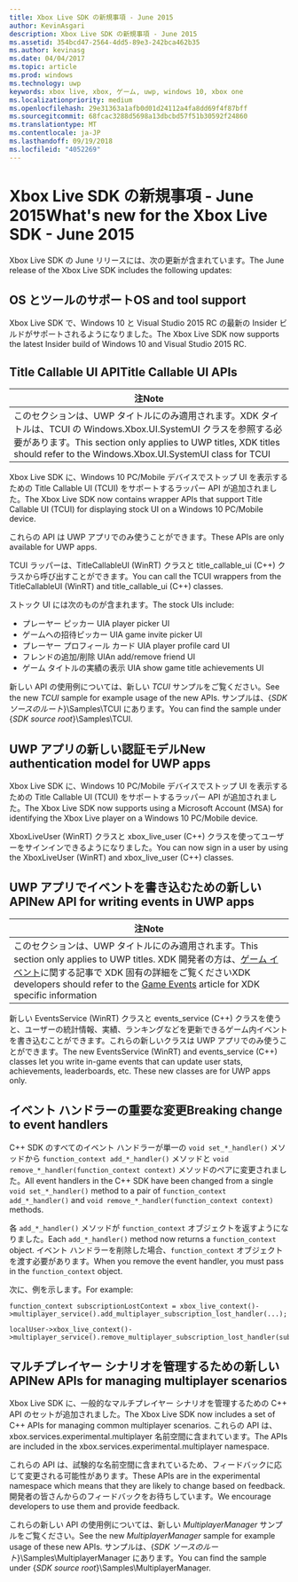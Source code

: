```yaml
---
title: Xbox Live SDK の新規事項 - June 2015
author: KevinAsgari
description: Xbox Live SDK の新規事項 - June 2015
ms.assetid: 354bcd47-2564-4dd5-89e3-242bca462b35
ms.author: kevinasg
ms.date: 04/04/2017
ms.topic: article
ms.prod: windows
ms.technology: uwp
keywords: xbox live, xbox, ゲーム, uwp, windows 10, xbox one
ms.localizationpriority: medium
ms.openlocfilehash: 29e31363a1afb0d01d24112a4fa8dd69f4f87bff
ms.sourcegitcommit: 68fcac3288d5698a13dbcbd57f51b30592f24860
ms.translationtype: MT
ms.contentlocale: ja-JP
ms.lasthandoff: 09/19/2018
ms.locfileid: "4052269"
---
```

# <a name="whats-new-for-the-xbox-live-sdk---june-2015"></a><span data-ttu-id="2e54a-104">Xbox Live SDK の新規事項 - June 2015</span><span class="sxs-lookup"><span data-stu-id="2e54a-104">What's new for the Xbox Live SDK - June 2015</span></span>

<span data-ttu-id="2e54a-105">Xbox Live SDK の June リリースには、次の更新が含まれています。</span><span class="sxs-lookup"><span data-stu-id="2e54a-105">The June release of the Xbox Live SDK includes the following updates:</span></span>

## <a name="os-and-tool-support"></a><span data-ttu-id="2e54a-106">OS とツールのサポート</span><span class="sxs-lookup"><span data-stu-id="2e54a-106">OS and tool support</span></span> ##
<span data-ttu-id="2e54a-107">Xbox Live SDK で、Windows 10 と Visual Studio 2015 RC の最新の Insider ビルドがサポートされるようになりました。</span><span class="sxs-lookup"><span data-stu-id="2e54a-107">The Xbox Live SDK now supports the latest Insider build of Windows 10 and Visual Studio 2015 RC.</span></span>

## <a name="title-callable-ui-apis"></a><span data-ttu-id="2e54a-108">Title Callable UI API</span><span class="sxs-lookup"><span data-stu-id="2e54a-108">Title Callable UI APIs</span></span>

| <span data-ttu-id="2e54a-109">注</span><span class="sxs-lookup"><span data-stu-id="2e54a-109">Note</span></span> |
|------|
| <span data-ttu-id="2e54a-110">このセクションは、UWP タイトルにのみ適用されます。XDK タイトルは、TCUI の Windows.Xbox.UI.SystemUI クラスを参照する必要があります。</span><span class="sxs-lookup"><span data-stu-id="2e54a-110">This section only applies to UWP titles, XDK titles should refer to the Windows.Xbox.UI.SystemUI class for TCUI</span></span>  |

<span data-ttu-id="2e54a-111">Xbox Live SDK に、Windows 10 PC/Mobile デバイスでストップ UI を表示するための Title Callable UI (TCUI) をサポートするラッパー API が追加されました。</span><span class="sxs-lookup"><span data-stu-id="2e54a-111">The Xbox Live SDK now contains wrapper APIs that support Title Callable UI (TCUI) for displaying stock UI on a Windows 10 PC/Mobile device.</span></span>

<span data-ttu-id="2e54a-112">これらの API は UWP アプリでのみ使うことができます。</span><span class="sxs-lookup"><span data-stu-id="2e54a-112">These APIs are only available for UWP apps.</span></span>

<span data-ttu-id="2e54a-113">TCUI ラッパーは、TitleCallableUI (WinRT) クラスと title_callable_ui (C++) クラスから呼び出すことができます。</span><span class="sxs-lookup"><span data-stu-id="2e54a-113">You can call the TCUI wrappers from the TitleCallableUI (WinRT) and title_callable_ui (C++) classes.</span></span>

<span data-ttu-id="2e54a-114">ストック UI には次のものが含まれます。</span><span class="sxs-lookup"><span data-stu-id="2e54a-114">The stock UIs include:</span></span>
* <span data-ttu-id="2e54a-115">プレーヤー ピッカー UI</span><span class="sxs-lookup"><span data-stu-id="2e54a-115">A player picker UI</span></span>
* <span data-ttu-id="2e54a-116">ゲームへの招待ピッカー UI</span><span class="sxs-lookup"><span data-stu-id="2e54a-116">A game invite picker UI</span></span>
* <span data-ttu-id="2e54a-117">プレーヤー プロフィール カード UI</span><span class="sxs-lookup"><span data-stu-id="2e54a-117">A player profile card UI</span></span>
* <span data-ttu-id="2e54a-118">フレンドの追加/削除 UI</span><span class="sxs-lookup"><span data-stu-id="2e54a-118">An add/remove friend UI</span></span>
* <span data-ttu-id="2e54a-119">ゲーム タイトルの実績の表示 UI</span><span class="sxs-lookup"><span data-stu-id="2e54a-119">A show game title achievements UI</span></span>

<span data-ttu-id="2e54a-120">新しい API の使用例については、新しい *TCUI* サンプルをご覧ください。</span><span class="sxs-lookup"><span data-stu-id="2e54a-120">See the new *TCUI* sample for example usage of the new APIs.</span></span> <span data-ttu-id="2e54a-121">サンプルは、{*SDK ソースのルート*}\Samples\TCUI にあります。</span><span class="sxs-lookup"><span data-stu-id="2e54a-121">You can find the sample under {*SDK source root*}\Samples\TCUI.</span></span>

## <a name="new-authentication-model-for-uwp-apps"></a><span data-ttu-id="2e54a-122">UWP アプリの新しい認証モデル</span><span class="sxs-lookup"><span data-stu-id="2e54a-122">New authentication model for UWP apps</span></span>
<span data-ttu-id="2e54a-123">Xbox Live SDK に、Windows 10 PC/Mobile デバイスでストップ UI を表示するための Title Callable UI (TCUI) をサポートするラッパー API が追加されました。</span><span class="sxs-lookup"><span data-stu-id="2e54a-123">The Xbox Live SDK now supports using a Microsoft Account (MSA) for identifying the Xbox Live player on a Windows 10 PC/Mobile device.</span></span>

<span data-ttu-id="2e54a-124">XboxLiveUser (WinRT) クラスと xbox_live_user (C++) クラスを使ってユーザーをサインインできるようになりました。</span><span class="sxs-lookup"><span data-stu-id="2e54a-124">You can now sign in a user by using the XboxLiveUser (WinRT) and xbox_live_user (C++) classes.</span></span>

## <a name="new-api-for-writing-events-in-uwp-apps"></a><span data-ttu-id="2e54a-125">UWP アプリでイベントを書き込むための新しい API</span><span class="sxs-lookup"><span data-stu-id="2e54a-125">New API for writing events in UWP apps</span></span>

| <span data-ttu-id="2e54a-126">注</span><span class="sxs-lookup"><span data-stu-id="2e54a-126">Note</span></span> |
|------|
| <span data-ttu-id="2e54a-127">このセクションは、UWP タイトルにのみ適用されます。</span><span class="sxs-lookup"><span data-stu-id="2e54a-127">This section only applies to UWP titles.</span></span>  <span data-ttu-id="2e54a-128">XDK 開発者の方は、[ゲーム イベント](https://developer.microsoft.com/en-us/games/xbox/docs/xboxlive/xbox-live-partners/event-driven-data-platform/game-events)に関する記事で XDK 固有の詳細をご覧ください</span><span class="sxs-lookup"><span data-stu-id="2e54a-128">XDK developers should refer to the [Game Events](https://developer.microsoft.com/en-us/games/xbox/docs/xboxlive/xbox-live-partners/event-driven-data-platform/game-events) article for XDK specific information</span></span>  |

<span data-ttu-id="2e54a-129">新しい EventsService (WinRT) クラスと events_service (C++) クラスを使うと、ユーザーの統計情報、実績、ランキングなどを更新できるゲーム内イベントを書き込むことができます。これらの新しいクラスは UWP アプリでのみ使うことができます。</span><span class="sxs-lookup"><span data-stu-id="2e54a-129">The new EventsService (WinRT) and events_service (C++) classes let you write in-game events that can update user stats, achievements, leaderboards, etc. These new classes are for UWP apps only.</span></span>

## <a name="breaking-change-to-event-handlers"></a><span data-ttu-id="2e54a-130">イベント ハンドラーの重要な変更</span><span class="sxs-lookup"><span data-stu-id="2e54a-130">Breaking change to event handlers</span></span> ##
<span data-ttu-id="2e54a-131">C++ SDK のすべてのイベント ハンドラーが単一の `void set_*_handler()` メソッドから `function_context add_*_handler()` メソッドと `void remove_*_handler(function_context context)` メソッドのペアに変更されました。</span><span class="sxs-lookup"><span data-stu-id="2e54a-131">All event handlers in the C++ SDK have been changed from a single `void set_*_handler()` method to a pair of `function_context add_*_handler()` and `void remove_*_handler(function_context context)` methods.</span></span>

<span data-ttu-id="2e54a-132">各 `add_*_handler()` メソッドが `function_context` オブジェクトを返すようになりました。</span><span class="sxs-lookup"><span data-stu-id="2e54a-132">Each `add_*_handler()` method now returns a `function_context` object.</span></span> <span data-ttu-id="2e54a-133">イベント ハンドラーを削除した場合、`function_context` オブジェクトを渡す必要があります。</span><span class="sxs-lookup"><span data-stu-id="2e54a-133">When you remove the event handler, you must pass in the `function_context` object.</span></span>

<span data-ttu-id="2e54a-134">次に、例を示します。</span><span class="sxs-lookup"><span data-stu-id="2e54a-134">For example:</span></span>
```
function_context subscriptionLostContext = xbox_live_context()->multiplayer_service().add_multiplayer_subscription_lost_handler(...);

localUser->xbox_live_context()->multiplayer_service().remove_multiplayer_subscription_lost_handler(subscriptionLostContext);
```

## <a name="new-apis-for-managing-multiplayer-scenarios"></a><span data-ttu-id="2e54a-135">マルチプレイヤー シナリオを管理するための新しい API</span><span class="sxs-lookup"><span data-stu-id="2e54a-135">New APIs for managing multiplayer scenarios</span></span>
<span data-ttu-id="2e54a-136">Xbox Live SDK に、一般的なマルチプレイヤー シナリオを管理するための C++ API のセットが追加されました。</span><span class="sxs-lookup"><span data-stu-id="2e54a-136">The Xbox Live SDK now includes a set of C++ APIs for managing common multiplayer scenarios.</span></span> <span data-ttu-id="2e54a-137">これらの API は、xbox.services.experimental.multiplayer 名前空間に含まれています。</span><span class="sxs-lookup"><span data-stu-id="2e54a-137">The APIs are included in the xbox.services.experimental.multiplayer namespace.</span></span>

<span data-ttu-id="2e54a-138">これらの API は、試験的な名前空間に含まれているため、フィードバックに応じて変更される可能性があります。</span><span class="sxs-lookup"><span data-stu-id="2e54a-138">These APIs are in the experimental namespace which means that they are likely to change based on feedback.</span></span>  <span data-ttu-id="2e54a-139">開発者の皆さんからのフィードバックをお待ちしています。</span><span class="sxs-lookup"><span data-stu-id="2e54a-139">We encourage developers to use them and provide feedback.</span></span>

<span data-ttu-id="2e54a-140">これらの新しい API の使用例については、新しい *MultiplayerManager* サンプルをご覧ください。</span><span class="sxs-lookup"><span data-stu-id="2e54a-140">See the new *MultiplayerManager* sample for example usage of these new APIs.</span></span> <span data-ttu-id="2e54a-141">サンプルは、{*SDK ソースのルート*}\Samples\MultiplayerManager にあります。</span><span class="sxs-lookup"><span data-stu-id="2e54a-141">You can find the sample under {*SDK source root*}\Samples\MultiplayerManager.</span></span>
